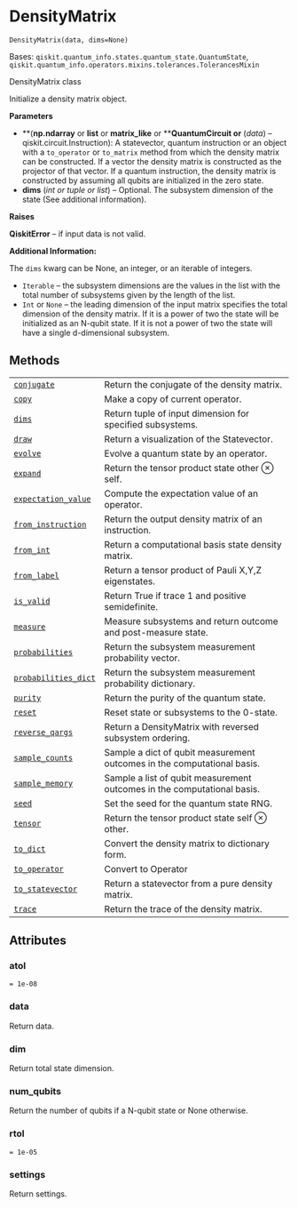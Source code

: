 # DensityMatrix

<span id="undefined" />

`DensityMatrix(data, dims=None)`

Bases: `qiskit.quantum_info.states.quantum_state.QuantumState`, `qiskit.quantum_info.operators.mixins.tolerances.TolerancesMixin`

DensityMatrix class

Initialize a density matrix object.

**Parameters**

*   \*\*(****np.ndarray**** or ****list**** or ****matrix\_like**** or \*\***QuantumCircuit or** (*data*) – qiskit.circuit.Instruction): A statevector, quantum instruction or an object with a `to_operator` or `to_matrix` method from which the density matrix can be constructed. If a vector the density matrix is constructed as the projector of that vector. If a quantum instruction, the density matrix is constructed by assuming all qubits are initialized in the zero state.
*   **dims** (*int or tuple or list*) – Optional. The subsystem dimension of the state (See additional information).

**Raises**

**QiskitError** – if input data is not valid.

**Additional Information:**

The `dims` kwarg can be None, an integer, or an iterable of integers.

*   `Iterable` – the subsystem dimensions are the values in the list with the total number of subsystems given by the length of the list.
*   `Int` or `None` – the leading dimension of the input matrix specifies the total dimension of the density matrix. If it is a power of two the state will be initialized as an N-qubit state. If it is not a power of two the state will have a single d-dimensional subsystem.

## Methods

|                                                                                                                                                                                          |                                                                         |
| ---------------------------------------------------------------------------------------------------------------------------------------------------------------------------------------- | ----------------------------------------------------------------------- |
| [`conjugate`](qiskit.quantum_info.DensityMatrix.conjugate#qiskit.quantum_info.DensityMatrix.conjugate "qiskit.quantum_info.DensityMatrix.conjugate")                                     | Return the conjugate of the density matrix.                             |
| [`copy`](qiskit.quantum_info.DensityMatrix.copy#qiskit.quantum_info.DensityMatrix.copy "qiskit.quantum_info.DensityMatrix.copy")                                                         | Make a copy of current operator.                                        |
| [`dims`](qiskit.quantum_info.DensityMatrix.dims#qiskit.quantum_info.DensityMatrix.dims "qiskit.quantum_info.DensityMatrix.dims")                                                         | Return tuple of input dimension for specified subsystems.               |
| [`draw`](qiskit.quantum_info.DensityMatrix.draw#qiskit.quantum_info.DensityMatrix.draw "qiskit.quantum_info.DensityMatrix.draw")                                                         | Return a visualization of the Statevector.                              |
| [`evolve`](qiskit.quantum_info.DensityMatrix.evolve#qiskit.quantum_info.DensityMatrix.evolve "qiskit.quantum_info.DensityMatrix.evolve")                                                 | Evolve a quantum state by an operator.                                  |
| [`expand`](qiskit.quantum_info.DensityMatrix.expand#qiskit.quantum_info.DensityMatrix.expand "qiskit.quantum_info.DensityMatrix.expand")                                                 | Return the tensor product state other ⊗ self.                           |
| [`expectation_value`](qiskit.quantum_info.DensityMatrix.expectation_value#qiskit.quantum_info.DensityMatrix.expectation_value "qiskit.quantum_info.DensityMatrix.expectation_value")     | Compute the expectation value of an operator.                           |
| [`from_instruction`](qiskit.quantum_info.DensityMatrix.from_instruction#qiskit.quantum_info.DensityMatrix.from_instruction "qiskit.quantum_info.DensityMatrix.from_instruction")         | Return the output density matrix of an instruction.                     |
| [`from_int`](qiskit.quantum_info.DensityMatrix.from_int#qiskit.quantum_info.DensityMatrix.from_int "qiskit.quantum_info.DensityMatrix.from_int")                                         | Return a computational basis state density matrix.                      |
| [`from_label`](qiskit.quantum_info.DensityMatrix.from_label#qiskit.quantum_info.DensityMatrix.from_label "qiskit.quantum_info.DensityMatrix.from_label")                                 | Return a tensor product of Pauli X,Y,Z eigenstates.                     |
| [`is_valid`](qiskit.quantum_info.DensityMatrix.is_valid#qiskit.quantum_info.DensityMatrix.is_valid "qiskit.quantum_info.DensityMatrix.is_valid")                                         | Return True if trace 1 and positive semidefinite.                       |
| [`measure`](qiskit.quantum_info.DensityMatrix.measure#qiskit.quantum_info.DensityMatrix.measure "qiskit.quantum_info.DensityMatrix.measure")                                             | Measure subsystems and return outcome and post-measure state.           |
| [`probabilities`](qiskit.quantum_info.DensityMatrix.probabilities#qiskit.quantum_info.DensityMatrix.probabilities "qiskit.quantum_info.DensityMatrix.probabilities")                     | Return the subsystem measurement probability vector.                    |
| [`probabilities_dict`](qiskit.quantum_info.DensityMatrix.probabilities_dict#qiskit.quantum_info.DensityMatrix.probabilities_dict "qiskit.quantum_info.DensityMatrix.probabilities_dict") | Return the subsystem measurement probability dictionary.                |
| [`purity`](qiskit.quantum_info.DensityMatrix.purity#qiskit.quantum_info.DensityMatrix.purity "qiskit.quantum_info.DensityMatrix.purity")                                                 | Return the purity of the quantum state.                                 |
| [`reset`](qiskit.quantum_info.DensityMatrix.reset#qiskit.quantum_info.DensityMatrix.reset "qiskit.quantum_info.DensityMatrix.reset")                                                     | Reset state or subsystems to the 0-state.                               |
| [`reverse_qargs`](qiskit.quantum_info.DensityMatrix.reverse_qargs#qiskit.quantum_info.DensityMatrix.reverse_qargs "qiskit.quantum_info.DensityMatrix.reverse_qargs")                     | Return a DensityMatrix with reversed subsystem ordering.                |
| [`sample_counts`](qiskit.quantum_info.DensityMatrix.sample_counts#qiskit.quantum_info.DensityMatrix.sample_counts "qiskit.quantum_info.DensityMatrix.sample_counts")                     | Sample a dict of qubit measurement outcomes in the computational basis. |
| [`sample_memory`](qiskit.quantum_info.DensityMatrix.sample_memory#qiskit.quantum_info.DensityMatrix.sample_memory "qiskit.quantum_info.DensityMatrix.sample_memory")                     | Sample a list of qubit measurement outcomes in the computational basis. |
| [`seed`](qiskit.quantum_info.DensityMatrix.seed#qiskit.quantum_info.DensityMatrix.seed "qiskit.quantum_info.DensityMatrix.seed")                                                         | Set the seed for the quantum state RNG.                                 |
| [`tensor`](qiskit.quantum_info.DensityMatrix.tensor#qiskit.quantum_info.DensityMatrix.tensor "qiskit.quantum_info.DensityMatrix.tensor")                                                 | Return the tensor product state self ⊗ other.                           |
| [`to_dict`](qiskit.quantum_info.DensityMatrix.to_dict#qiskit.quantum_info.DensityMatrix.to_dict "qiskit.quantum_info.DensityMatrix.to_dict")                                             | Convert the density matrix to dictionary form.                          |
| [`to_operator`](qiskit.quantum_info.DensityMatrix.to_operator#qiskit.quantum_info.DensityMatrix.to_operator "qiskit.quantum_info.DensityMatrix.to_operator")                             | Convert to Operator                                                     |
| [`to_statevector`](qiskit.quantum_info.DensityMatrix.to_statevector#qiskit.quantum_info.DensityMatrix.to_statevector "qiskit.quantum_info.DensityMatrix.to_statevector")                 | Return a statevector from a pure density matrix.                        |
| [`trace`](qiskit.quantum_info.DensityMatrix.trace#qiskit.quantum_info.DensityMatrix.trace "qiskit.quantum_info.DensityMatrix.trace")                                                     | Return the trace of the density matrix.                                 |

## Attributes

<span id="undefined" />

### atol

`= 1e-08`

<span id="undefined" />

### data

Return data.

<span id="undefined" />

### dim

Return total state dimension.

<span id="undefined" />

### num\_qubits

Return the number of qubits if a N-qubit state or None otherwise.

<span id="undefined" />

### rtol

`= 1e-05`

<span id="undefined" />

### settings

Return settings.
